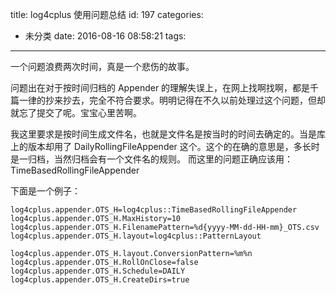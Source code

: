 title: log4cplus 使用问题总结
id: 197
categories:
  - 未分类
date: 2016-08-16 08:58:21
tags:
---
一个问题浪费两次时间，真是一个悲伤的故事。

问题出在对于按时间归档的 Appender 的理解失误上，在网上找啊找啊，都是千篇一律的抄来抄去，完全不符合要求。明明记得在不久以前处理过这个问题，但却就忘了提交了呢。宝宝心里苦啊。

我这里要求是按时间生成文件名，也就是文件名是按当时的时间去确定的。当是库上的版本却用了 DailyRollingFileAppender 这个。这个的在确的意思是，多长时是一归档，当然归档会有一个文件名的规则。
而这里的问题正确应该用：TimeBasedRollingFileAppender

下面是一个例子：

~~~
log4cplus.appender.OTS_H=log4cplus::TimeBasedRollingFileAppender
log4cplus.appender.OTS_H.MaxHistory=10
log4cplus.appender.OTS_H.FilenamePattern=%d{yyyy-MM-dd-HH-mm}_OTS.csv
log4cplus.appender.OTS_H.layout=log4cplus::PatternLayout

log4cplus.appender.OTS_H.layout.ConversionPattern=%m%n
log4cplus.appender.OTS_H.RollOnClose=false
log4cplus.appender.OTS_H.Schedule=DAILY
log4cplus.appender.OTS_H.CreateDirs=true
~~~
